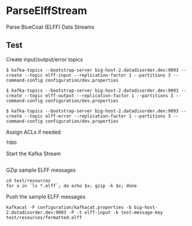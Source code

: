 # ParseElffStream
Parse BlueCoat (ELFF) Data Streams

## Test
Create input/output/error topics
```
$ kafka-topics --bootstrap-server big-host-2.datadisorder.dev:9093 --create --topic elff-input --replication-factor 1 --partitions 3 --command-config configuration/dev.properties

$ kafka-topics --bootstrap-server big-host-2.datadisorder.dev:9093 --create --topic elff-output --replication-factor 1 --partitions 3 --command-config configuration/dev.properties

$ kafka-topics --bootstrap-server big-host-2.datadisorder.dev:9093 --create --topic elff-error --replication-factor 1 --partitions 3 --command-config configuration/dev.properties
```

Assign ACLs if needed
```
TODO
```

Start the Kafka Stream
```

```

GZip sample ELFF messages
```
cd test/resources
for x in `ls *.elff`; do echo $x; gzip -k $x; done
```

Push the sample ELFF messages
```
kafkacat -F configuration/kafkacat.properties -b big-host-2.datadisorder.dev:9093 -P -t elff-input -k test-message-key test/resources/formatted.elff
```